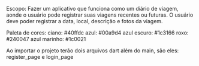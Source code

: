 Escopo: Fazer um aplicativo que funciona como um diário de viagem, aonde o usuário pode registrar suas viagens recentes ou futuras. O usuário deve poder registrar a data, local, descrição e fotos da viagem.

Paleta de cores:
ciano: #40ffdc
azul: #00a9d4
azul escuro: #1c3166
roxo: #240047
azul marinho: #1c0021

Ao importar o projeto terão dois arquivos dart além do main, são eles: register_page e login_page
